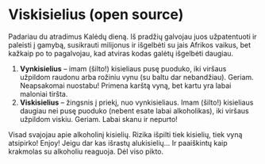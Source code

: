 # Viskisielius (open source)

<p>Padariau du atradimus Kalėdų dieną. Iš pradžių galvojau juos užpatentuoti ir paleisti į gamybą, susikrauti milijonus ir išgelbėti su jais Afrikos vaikus, bet kažkaip po to pagalvojau, kad atviras kodas galėtų išgelbėti daugiau.</p>
<ol>
<li><strong>Vynkisielius</strong> – imam (šilto!) kisieliaus pusę puoduko, iki viršaus užpildom raudonu arba rožiniu vynu (su baltu dar nebandžiau). Geriam. Neapsakomai nuostabu! Primena karštą vyną, bet kartu yra labai maloniai tiršta.
</li><li><strong>Viskisielius</strong> – žingsnis į priekį, nuo vynkisieliaus. Imam (šilto!) kisieliaus daugiau nei pusę puoduko (nebent esate labai alkoholikas), iki viršaus užpildom viskiu. Geriam. Labai skanu ir nepurto!</li>
</ol>
<p>Visad svajojau apie alkoholinį kisielių. Rizika išpilti tiek kisielių, tiek vyną atsipirko! Enjoy! Jeigu dar kas išrastų alukisielių… Ir paaiškintų kaip krakmolas su alkoholiu reaguoja. Dėl viso pikto.</p>